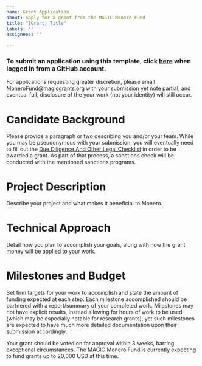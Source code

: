 ```yaml
---
name: Grant Application
about: Apply for a grant from the MAGIC Monero Fund
title: "[Grant] Title"
labels: ''
assignees: ''

---
```


### To submit an application using this template, click [here](https://github.com/MAGICGrants/Monero-Fund/issues/new?assignees=&labels=&template=grant-application.md&title=[Grant+Title]) when logged in from a GitHub account.

For applications requesting greater discretion, please email MoneroFund@magicgrants.org with your submission yet note partial, and eventual full, disclosure of the your work (not your identity) will still occur.

# Candidate Background

Please provide a paragraph or two describing you and/or your team. While you may be pseudonymous with your submission, you will eventually need to fill out the [Due Diligence And Other Legal Checklist](https://magicgrants.org/funds/MAGIC%20Fund%20Grant%20Disbursement%20Process%20and%20Requirements.pdf) in order to be awarded a grant. As part of that process, a sanctions check will be conducted with the mentioned sanctions programs.

# Project Description

Describe your project and what makes it beneficial to Monero.

# Technical Approach

Detail how you plan to accomplish your goals, along with how the grant money will be applied to your work.

# Milestones and Budget

Set firm targets for your work to accomplish and state the amount of funding expected at each step. Each milestone accomplished should be partnered with a report/summary of your completed work. Milestones may not have explicit results, instead allowing for hours of work to be used (which may be especially notable for research grants), yet such milestones are expected to have much more detailed documentation upon their submission accordingly.

Your grant should be voted on for approval within 3 weeks, barring exceptional circumstances. The MAGIC Monero Fund is currently expecting to fund grants up to 20,000 USD at this time.
